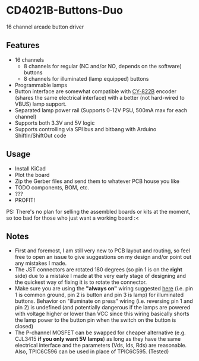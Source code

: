 # CD4021B-Buttons-Duo

16 channel arcade button driver

## Features

- 16 channels
  - 8 channels for regular (NC and/or NO, depends on the software) buttons
  - 8 channels for illuminated (lamp equipped) buttons
- Programmable lamps
- Button interface are somewhat compatible with [CY-822B][1] encoder (shares
  the same electrical interface) with a better (not hard-wired to VBUS) lamp
  support.
- Separated lamp power rail (Supports 0-12V PSU, 500mA max for each channel)
- Supports both 3.3V and 5V logic
- Supports controlling via SPI bus and bitbang with Arduino ShiftIn/ShiftOut
  code

## Usage

- Install KiCad
- Plot the board
- Zip the Gerber files and send them to whatever PCB house you like
- TODO components, BOM, etc.
- ???
- PROFIT!

PS: There's no plan for selling the assembled boards or kits at the moment,
so too bad for those who just want a working board :<

## Notes

- First and foremost, I am still very new to PCB layout and routing, so feel
  free to open an issue to give suggestions on my design and/or point out any
  mistakes I made.
- The JST connectors are rotated 180 degrees (so pin 1 is on the **right**
  side) due to a mistake I made at the very early stage of designing and the
  quickest way of fixing it is to rotate the connector.
- Make sure you are using the **"always on"** wiring suggested [here][1] (i.e.
  pin 1 is common ground, pin 2 is button and pin 3 is lamp)
  for illuminated buttons. Behavior on "illuminate on press" wiring (i.e.
  reversing pin 1 and pin 2) is undefined
  (and potentially dangerous if the lamps are powered with voltage higher or
  lower than VCC since this wiring basically shorts the lamp power to the button
  pin when the switch on the button is closed)
- The P-channel MOSFET can be swapped for cheaper alternative (e.g. CJL3415 **if
  you only want 5V lamps**) as long as they have the same electrical interface
  and the parameters (Vds, Ids, Rds) are reasonable.
  Also, TPIC6C596 can be used in place of TPIC6C595. (Tested)

[1]: https://cy-822b.blogspot.com/2016/08/the-cy-822b-usb-led-joystick-controller.html

